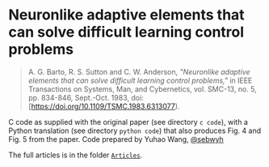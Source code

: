# Neuronlike adaptive elements that can solve difficult learning control problems

> A. G. Barto, R. S. Sutton and C. W. Anderson, _"Neuronlike adaptive elements that can solve difficult learning control problems,"_ in IEEE Transactions on Systems, Man, and Cybernetics, vol. SMC-13, no. 5, pp. 834-846, Sept.-Oct. 1983, doi: [https://doi.org/10.1109/TSMC.1983.6313077).

C code as supplied with the original paper (see directory `c code`), with a Python translation (see directory `python code`) that also produces Fig.&nbsp;4 and Fig.&nbsp;5 from the paper.
Code prepared by Yuhao Wang, [@sebwyh](https://github.com/sebwyh)

The full articles is in the folder [`Articles`](Articles).
